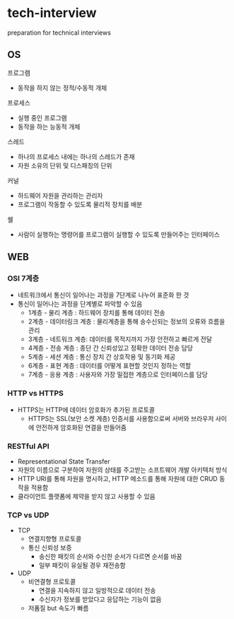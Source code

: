 # tech-interview
preparation for technical interviews

## OS
프로그램
- 동작을 하지 않는 정적/수동적 개체

프로세스 
- 실행 중인 프로그램
- 동작을 하는 능동적 개체

스레드
- 하나의 프로세스 내에는 하나의 스레드가 존재
- 자원 소유의 단위 및 디스패칭의 단위

커널
- 하드웨어 자원을 관리하는 관리자
- 프로그램이 작동할 수 있도록 물리적 장치를 배분


쉘
- 사람이 실행하는 명령어를 프로그램이 실행할 수 있도록 만들어주는 인터페이스


## WEB

### OSI 7계층
- 네트워크에서 통신이 일어나는 과정을 7단계로 나누어 표준화 한 것
- 통신이 일어나는 과정을 단계별로 파악할 수 있음
  - 1계층 - 물리 계층 : 하드웨어 장치를 통해 데이터 전송
  - 2계층 - 데이터링크 계층 : 물리계층을 통해 송수신되는 정보의 오류와 흐름을 관리
  - 3계층 - 네트워크 계층: 데이터를 목적지까지 가장 안전하고 빠르게 전달
  - 4계층 - 전송 계층 : 종단 간 신뢰성있고 정확한 데이터 전송 담당
  - 5계층 - 세션 계층 : 통신 장치 간 상호작용 및 동기화 제공
  - 6계층 - 표현 계층 : 데이터를 어떻게 표현할 것인지 정하는 역할
  - 7계층 - 응용 계층 : 사용자와 가장 밀접한 계층으로 인터페이스를 담당

### HTTP vs HTTPS
- HTTPS는 HTTP에 데이터 암호화가 추가된 프로토콜
  - HTTPS는 SSL(보안 소켓 계층) 인증서를 사용함으로써 서버와 브라우저 사이에 안전하게 암호화된 연결을 만들어줌

### RESTful API
- Representational State Transfer
- 자원의 이름으로 구분하여 자원의 상태를 주고받는 소프트웨어 개발 아키텍처 방식
- HTTP URI를 통해 자원을 명시하고, HTTP 메소드를 통해 자원에 대한 CRUD 동작을 적용함
- 클라이언트 플랫폼에 제약을 받지 않고 사용할 수 있음

### TCP vs UDP
- TCP
  - 연결지향형 프로토콜
  - 통신 신뢰성 보증
    - 송신한 패킷의 순서와 수신한 순서가 다르면 순서를 바꿈
    - 일부 패킷이 유실될 경우 재전송함 
- UDP
  - 비연결형 프로토콜 
    - 연결을 지속하지 않고 일방적으로 데이터 전송 
    - 수신자가 정보를 받았다고 응답하는 기능이 없음
  - 저품질 but 속도가 빠름

